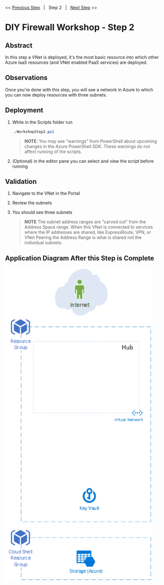 << [Previous Step][Prev]&nbsp;&nbsp;&nbsp;|&nbsp;&nbsp;&nbsp;Step 2&nbsp;&nbsp;&nbsp;|&nbsp;&nbsp;&nbsp;[Next Step][Next] >> 

# DIY Firewall Workshop - Step 2

## Abstract
In this step a VNet is deployed, it's the most basic resource into which other Azure IaaS resources (and VNet enabled PaaS services) are deployed.

## Observations
Once you're done with this step, you will see a network in Azure to which you can now deploy resources with three subnets.

## Deployment
1. While in the Scripts folder run
   ```powershell
   ./WorkshopStep2.ps1
   ```
   > **NOTE**: You may see “warnings” from PowerShell about upcoming changes in the Azure PowerShell SDK. These warnings do not affect running of the scripts.

2. (Optional) in the editor pane you can select and view the script before running

## Validation
1. Navigate to the VNet in the Portal
2. Review the subnets
3. You should see three subnets

   >**NOTE** The subnet address ranges are "carved out" from the Address Space range. When this VNet is connected to services where the IP addresses are shared, like ExpressRoute, VPN, or VNet Peering the Address Range is what is shared not the individual subnets.

## Application Diagram After this Step is Complete
[![1]][1]


<!--Link References-->
[Prev]: ./WorkshopStep1.md
[Next]: ./WorkshopStep3.md

<!--Image References-->
[1]: ./Media/Step2.svg "As built diagram for step 2" 